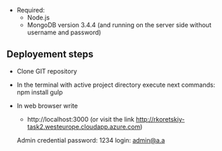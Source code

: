* Required: 
   * Node.js
   * MongoDB version 3.4.4 (and running on the server side without username and password)
 
## Deployement steps
* Clone GIT repository 
* In the terminal with active project directory execute next commands:
	npm install
	gulp
* In web browser write
	- http://localhost:3000 (or visit the link http://rkoretskiy-task2.westeurope.cloudapp.azure.com)

	Admin credential
	password: 1234
	login: admin@a.a